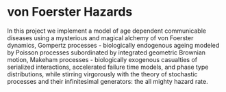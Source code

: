 # von Foerster Hazards

In this project we implement a model of age dependent communicable diseases using a mysterious and magical alchemy of von Foerster dynamics, Gompertz processes - biologically endogenous ageing modeled by Poisson processes subordinated by integrated geometric Brownian motion, Makeham processes - biologically exogenous casualties of serialized interactions, accelerated failure time models, and phase type distributions, while stirring virgorously with the theory of stochastic processes and their infinitesimal generators: the all mighty hazard rate.
